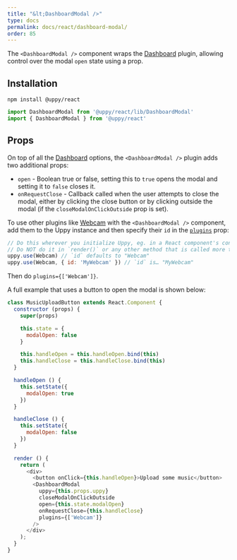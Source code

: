 ```yaml
---
title: "&lt;DashboardModal />"
type: docs
permalink: docs/react/dashboard-modal/
order: 85
---
```


The `<DashboardModal />` component wraps the [Dashboard][] plugin, allowing control over the modal `open` state using a prop.

## Installation

```shell
npm install @uppy/react
```

```js
import DashboardModal from '@uppy/react/lib/DashboardModal'
import { DashboardModal } from '@uppy/react'
```

<!-- Make sure the old name of this section still works -->
<a id="Options"></a>
## Props

On top of all the [Dashboard][] options, the `<DashboardModal />` plugin adds two additional props:

 - `open` - Boolean true or false, setting this to `true` opens the modal and setting it to `false` closes it.
 - `onRequestClose` - Callback called when the user attempts to close the modal, either by clicking the close button or by clicking outside the modal (if the `closeModalOnClickOutside` prop is set).

To use other plugins like [Webcam][] with the `<DashboardModal />` component, add them to the Uppy instance and then specify their `id` in the [`plugins`](/docs/dashboard/#plugins) prop:

```js
// Do this wherever you initialize Uppy, eg. in a React component's constructor method.
// Do NOT do it in `render()` or any other method that is called more than once!
uppy.use(Webcam) // `id` defaults to "Webcam"
uppy.use(Webcam, { id: 'MyWebcam' }) // `id` is… "MyWebcam"
```

Then do `plugins={['Webcam']}`.

A full example that uses a button to open the modal is shown below:

```js
class MusicUploadButton extends React.Component {
  constructor (props) {
    super(props)

    this.state = {
      modalOpen: false
    }

    this.handleOpen = this.handleOpen.bind(this)
    this.handleClose = this.handleClose.bind(this)
  }

  handleOpen () {
    this.setState({
      modalOpen: true
    })
  }

  handleClose () {
    this.setState({
      modalOpen: false
    })
  }

  render () {
    return (
      <div>
        <button onClick={this.handleOpen}>Upload some music</button>
        <DashboardModal
          uppy={this.props.uppy}
          closeModalOnClickOutside
          open={this.state.modalOpen}
          onRequestClose={this.handleClose}
          plugins={['Webcam']}
        />
      </div>
    );
  }
}
```

[Dashboard]: /docs/dashboard/
[Webcam]: /docs/webcam/
